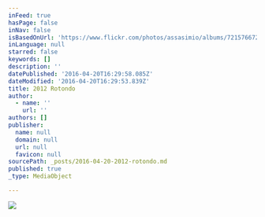 ```yaml
---
inFeed: true
hasPage: false
inNav: false
isBasedOnUrl: 'https://www.flickr.com/photos/assasimio/albums/72157667255462831'
inLanguage: null
starred: false
keywords: []
description: ''
datePublished: '2016-04-20T16:29:58.085Z'
dateModified: '2016-04-20T16:29:53.839Z'
title: 2012 Rotondo
author:
  - name: ''
    url: ''
authors: []
publisher:
  name: null
  domain: null
  url: null
  favicon: null
sourcePath: _posts/2016-04-20-2012-rotondo.md
published: true
_type: MediaObject

---
```

![](https://the-grid-user-content.s3-us-west-2.amazonaws.com/a5517f62-434e-483d-bccb-927e90bddd17.jpg)